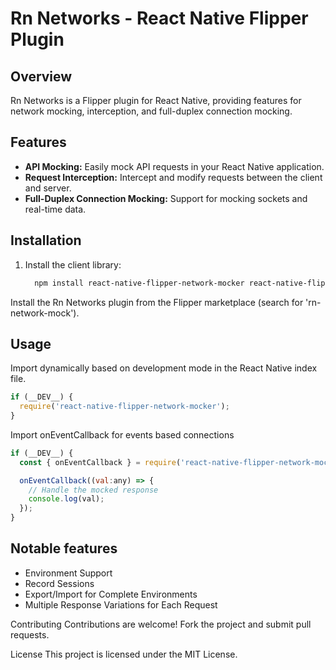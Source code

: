 # Rn Networks - React Native Flipper Plugin

## Overview
Rn Networks is a Flipper plugin for React Native, providing features for network mocking, interception, and full-duplex connection mocking.

## Features
- **API Mocking:** Easily mock API requests in your React Native application.
- **Request Interception:** Intercept and modify requests between the client and server.
- **Full-Duplex Connection Mocking:** Support for mocking sockets and real-time data.

## Installation
1. Install the client library:
   ```bash
     npm install react-native-flipper-network-mocker react-native-flipper --save-dev

Install the Rn Networks plugin from the Flipper marketplace (search for 'rn-network-mock').

## Usage
Import dynamically based on development mode in the React Native index file.
```javascript
if (__DEV__) {
  require('react-native-flipper-network-mocker');
}
```
Import onEventCallback for events based connections
```javascript
if (__DEV__) {
  const { onEventCallback } = require('react-native-flipper-network-mocker');

  onEventCallback((val:any) => {
    // Handle the mocked response
    console.log(val);
  });
}
```

## Notable features
- Environment Support
- Record Sessions
- Export/Import for Complete Environments
- Multiple Response Variations for Each Request


Contributing
Contributions are welcome! Fork the project and submit pull requests.

License
This project is licensed under the MIT License.
